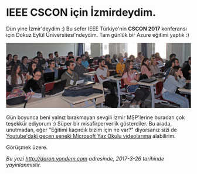 # IEEE CSCON için İzmirdeydim. 

Dün yine İzmir'deydim :) Bu sefer IEEE Türkiye'nin **CSCON 2017** konferansı için Dokuz Eylül Üniversitesi'ndeydim. Tam günlük bir Azure eğitimi yaptık :)

![Azure Eğitiminden bir kare.](media/IEEE_CSCON_icin_Izmirdeydim/cscon.jpg)

Gün boyunca beni yalnız bırakmayan sevgili İzmir MSP'lerine buradan çok teşekkür ediyorum :) Süper bir misafirperverlik gösterdiler. Bu arada, unutmadan, eğer "Eğitimi kaçırdık bizim için ne var?" diyorsanız sizi de [Youtube'daki geçen seneki Microsoft Yaz Okulu videolarıma](https://www.youtube.com/watch?v=hXIaylJg5F8) alabilirim. 

Görüşmek üzere.


*Bu yazi http://daron.yondem.com adresinde, 2017-3-26 tarihinde yayinlanmistir.*
